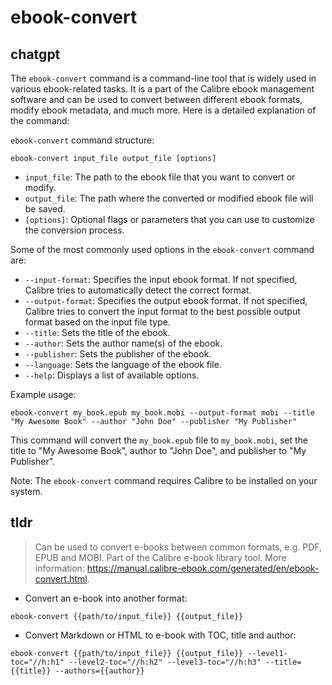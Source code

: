 # ebook-convert 
## chatgpt 
The `ebook-convert` command is a command-line tool that is widely used in various ebook-related tasks. It is a part of the Calibre ebook management software and can be used to convert between different ebook formats, modify ebook metadata, and much more. Here is a detailed explanation of the command:

`ebook-convert` command structure:
```
ebook-convert input_file output_file [options]
```
- `input_file`: The path to the ebook file that you want to convert or modify.
- `output_file`: The path where the converted or modified ebook file will be saved.
- `[options]`: Optional flags or parameters that you can use to customize the conversion process.

Some of the most commonly used options in the `ebook-convert` command are:

- `--input-format`: Specifies the input ebook format. If not specified, Calibre tries to automatically detect the correct format.
- `--output-format`: Specifies the output ebook format. If not specified, Calibre tries to convert the input format to the best possible output format based on the input file type.
- `--title`: Sets the title of the ebook.
- `--author`: Sets the author name(s) of the ebook.
- `--publisher`: Sets the publisher of the ebook.
- `--language`: Sets the language of the ebook file.
- `--help`: Displays a list of available options.

Example usage:
```
ebook-convert my_book.epub my_book.mobi --output-format mobi --title "My Awesome Book" --author "John Doe" --publisher "My Publisher"
```
This command will convert the `my_book.epub` file to `my_book.mobi`, set the title to "My Awesome Book", author to "John Doe", and publisher to "My Publisher". 

Note: The `ebook-convert` command requires Calibre to be installed on your system. 

## tldr 
 
> Can be used to convert e-books between common formats, e.g. PDF, EPUB and MOBI.
> Part of the Calibre e-book library tool.
> More information: <https://manual.calibre-ebook.com/generated/en/ebook-convert.html>.

- Convert an e-book into another format:

`ebook-convert {{path/to/input_file}} {{output_file}}`

- Convert Markdown or HTML to e-book with TOC, title and author:

`ebook-convert {{path/to/input_file}} {{output_file}} --level1-toc="//h:h1" --level2-toc="//h:h2" --level3-toc="//h:h3" --title={{title}} --authors={{author}}`
